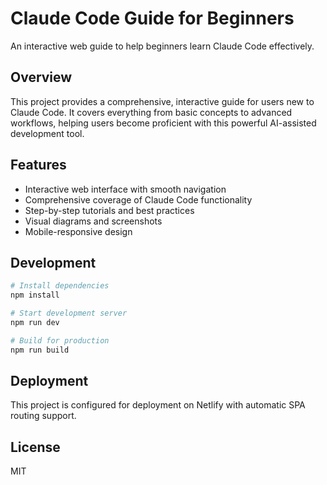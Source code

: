 # Claude Code Guide for Beginners

An interactive web guide to help beginners learn Claude Code effectively.

## Overview

This project provides a comprehensive, interactive guide for users new to Claude Code. It covers everything from basic concepts to advanced workflows, helping users become proficient with this powerful AI-assisted development tool.

## Features

- Interactive web interface with smooth navigation
- Comprehensive coverage of Claude Code functionality
- Step-by-step tutorials and best practices
- Visual diagrams and screenshots
- Mobile-responsive design

## Development

```bash
# Install dependencies
npm install

# Start development server
npm run dev

# Build for production
npm run build
```

## Deployment

This project is configured for deployment on Netlify with automatic SPA routing support.

## License

MIT